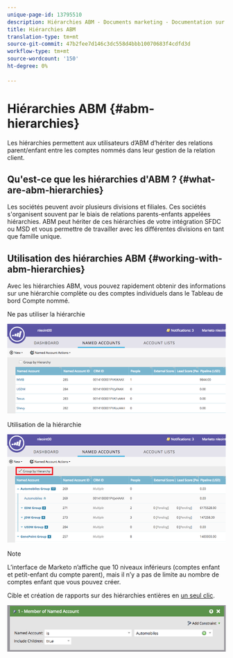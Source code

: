 ```yaml
---
unique-page-id: 13795510
description: Hiérarchies ABM - Documents marketing - Documentation sur les produits
title: Hiérarchies ABM
translation-type: tm+mt
source-git-commit: 47b2fee7d146c3dc558d4bbb10070683f4cdfd3d
workflow-type: tm+mt
source-wordcount: '150'
ht-degree: 0%

---
```



# Hiérarchies ABM {#abm-hierarchies}

Les hiérarchies permettent aux utilisateurs d’ABM d’hériter des relations parent/enfant entre les comptes nommés dans leur gestion de la relation client.

## Qu&#39;est-ce que les hiérarchies d&#39;ABM ? {#what-are-abm-hierarchies}

Les sociétés peuvent avoir plusieurs divisions et filiales. Ces sociétés s&#39;organisent souvent par le biais de relations parents-enfants appelées hiérarchies. ABM peut hériter de ces hiérarchies de votre intégration SFDC ou MSD et vous permettre de travailler avec les différentes divisions en tant que famille unique.

## Utilisation des hiérarchies ABM {#working-with-abm-hierarchies}

Avec les hiérarchies ABM, vous pouvez rapidement obtenir des informations sur une hiérarchie complète ou des comptes individuels dans le Tableau de bord Compte nommé.

Ne pas utiliser la hiérarchie

![](assets/before.png)

Utilisation de la hiérarchie

![](assets/after.png)

>[!NOTE]
>
>L’interface de Marketo n’affiche que 10 niveaux inférieurs (comptes enfant et petit-enfant du compte parent), mais il n’y a pas de limite au nombre de comptes enfant que vous pouvez créer.

Cible et création de rapports sur des hiérarchies entières en [un seul clic](http://docs.marketo.com/display/DOCS/Account+Filters#AccountFilters-MemberofNamedAccount).

![](assets/member.png)

